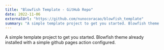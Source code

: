 ```yaml
---
title: "Blowfish Template - GitHub Repo"
date: 2022-11-06
externalUrl: "https://github.com/nunocoracao/blowfish_template"
summary: "A simple template project to get you started. Blowfish theme already installed with a simple github pages action configured."
---
```


A simple template project to get you started. Blowfish theme already installed with a simple github pages action configured.
